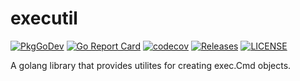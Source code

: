 # executil

[![PkgGoDev](https://pkg.go.dev/badge/github.com/tessellator/executil)](https://pkg.go.dev/github.com/tessellator/executil)
[![Go Report Card](https://goreportcard.com/badge/tessellator/executil)](https://goreportcard.com/report/tessellator/executil)
[![codecov](https://codecov.io/gh/tessellator/executil/branch/master/graph/badge.svg)](https://codecov.io/gh/tessellator/executil)
[![Releases](https://img.shields.io/github/v/tag/tessellator/executil?include_prereleases&sort=semver)](https://github.com/tessellator/executil/releases)
[![LICENSE](https://img.shields.io/github/license/tessellator/executil.svg)](https://github.com/tessellator/executil/blob/master/LICENSE)

A golang library that provides utilites for creating exec.Cmd objects.
